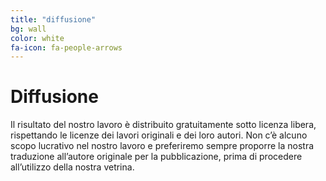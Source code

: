 ```yaml
---
title: "diffusione"
bg: wall
color: white
fa-icon: fa-people-arrows
---
```


# Diffusione

Il risultato del nostro lavoro è distribuito gratuitamente sotto licenza libera, rispettando le licenze dei lavori originali e dei loro autori. Non c’è alcuno scopo lucrativo nel nostro lavoro e preferiremo sempre proporre la nostra traduzione all’autore originale per la pubblicazione, prima di procedere all’utilizzo della nostra vetrina.